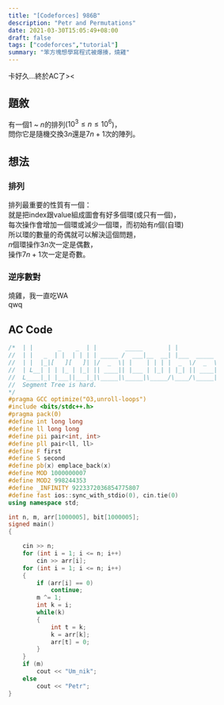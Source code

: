 ```yaml
---
title: "[Codeforces] 986B"
description: "Petr and Permutations"
date: 2021-03-30T15:05:49+08:00
draft: false
tags: ["codeforces","tutorial"]
summary: "笨方塊想學寫程式被爆揍，燒雞"
---
```


卡好久...終於AC了><

## 題敘
有一個$1$ ~ $n$的排列($10 ^ 3 \leq n \leq 10 ^ 6$)，  
問你它是隨機交換$3n$還是$7n + 1$次的陣列。

## 想法

### 排列
排列最重要的性質有一個：  
就是把index跟value組成圖會有好多個環(或只有一個)，  
每次操作會增加一個環或減少一個環，而初始有$n$個(自環)  
所以環的數量的奇偶就可以解決這個問題，  
$n$個環操作$3n$次一定是偶數，    
操作$7n + 1$次一定是奇數。

### 逆序數對
燒雞，我一直吃WA  
qwq

## AC Code
```cpp
/*  | |       _    _  | |        _____       | |
//  | |   _  | |  | | | | _____ /  ___|__  __| |___  _____
//  | |  |_|[   ][   ]| |/  _  \| |    | | | |  _  \/  _  \  
//  | L__| | | |_ | |_| || ____|| |___ | |_| | |_| || ____|
//  L____|_| |___||___|_|\_____|\_____|\_____/\____/\_____|
//  Segment Tree is hard.
*/
#pragma GCC optimize("O3,unroll-loops")
#include <bits/stdc++.h>
#pragma pack(0)
#define int long long
#define ll long long
#define pii pair<int, int>
#define pll pair<ll, ll>
#define F first
#define S second
#define pb(x) emplace_back(x)
#define MOD 1000000007
#define MOD2 998244353
#define _INFINITY 9223372036854775807
#define fast ios::sync_with_stdio(0), cin.tie(0)
using namespace std;

int n, m, arr[1000005], bit[1000005];
signed main()
{

    cin >> n;
    for (int i = 1; i <= n; i++)
        cin >> arr[i];
    for (int i = 1; i <= n; i++)
    {
        if (arr[i] == 0)
            continue;
        m ^= 1;
        int k = i;
        while(k)
        {
            int t = k;
            k = arr[k];
            arr[t] = 0;
        }
    }
    if (m)
        cout << "Um_nik";
    else
        cout << "Petr";
}
```